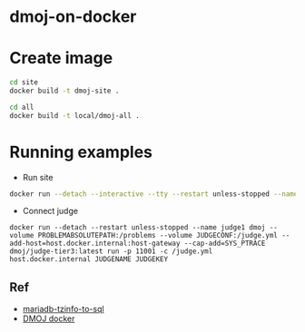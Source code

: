 # dmoj-on-docker

# Create image

```bash
cd site
docker build -t dmoj-site .
```

```bash
cd all
docker build -t local/dmoj-all .
```

# Running examples

- Run site

```bash
docker run --detach --interactive --tty --restart unless-stopped --name dmoj --volume PROBLEMABSOLUTEPATH:/workspace/problems --add-host=host.docker.internal:host-gateway --publish 11000:80 --publish 11001:9999 dmoj-site
```

- Connect judge

```
docker run --detach --restart unless-stopped --name judge1 dmoj --volume PROBLEMABSOLUTEPATH:/problems --volume JUDGECONF:/judge.yml --add-host=host.docker.internal:host-gateway --cap-add=SYS_PTRACE dmoj/judge-tier3:latest run -p 11001 -c /judge.yml host.docker.internal JUDGENAME JUDGEKEY
```

## Ref

- [mariadb-tzinfo-to-sql](https://mariadb.com/kb/en/mariadb-tzinfo-to-sql/)
- [DMOJ docker](https://github.com/Ninjaclasher/dmoj-docker)
